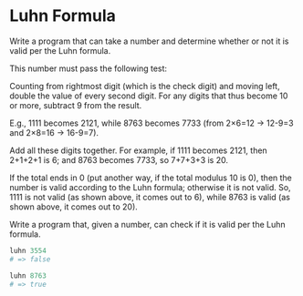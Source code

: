 # Luhn Formula

Write a program that can take a number and determine whether or not it is valid per the Luhn formula.

This number must pass the following test:

Counting from rightmost digit (which is the check digit) and moving left, double the value of every second digit. For any digits that thus become 10 or more, subtract 9 from the result.

E.g., 1111 becomes 2121, while 8763 becomes 7733 (from 2×6=12 → 12-9=3 and 2×8=16 → 16-9=7).

Add all these digits together. For example, if 1111 becomes 2121, then 2+1+2+1 is 6; and 8763 becomes 7733, so 7+7+3+3 is 20.

If the total ends in 0 (put another way, if the total modulus 10 is 0), then the number is valid according to the Luhn formula; otherwise it is not valid. So, 1111 is not valid (as shown above, it comes out to 6), while 8763 is valid (as shown above, it comes out to 20).

Write a program that, given a number, can check if it is valid per the Luhn formula.

```ruby
luhn 3554
# => false

luhn 8763
# => true
```
